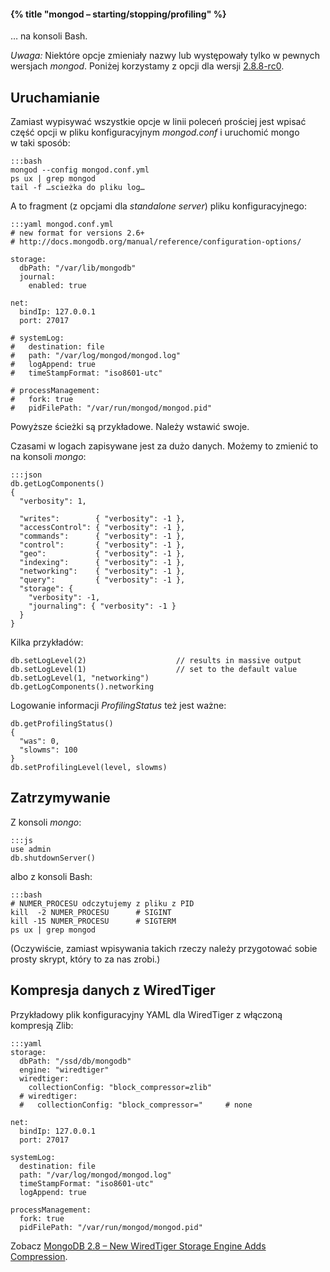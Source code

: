 #### {% title "mongod – starting/stopping/profiling" %}

… na konsoli Bash.

*Uwaga:* Niektóre opcje zmieniały nazwy lub występowały tylko
w pewnych wersjach *mongod*. Poniżej korzystamy z opcji
dla wersji [2.8.8-rc0](http://docs.mongodb.org/manual/reference/configuration-options/).

## Uruchamianie

Zamiast wypisywać wszystkie opcje w linii poleceń prościej jest
wpisać część opcji w pliku konfiguracyjnym *mongod.conf*
i uruchomić mongo w taki sposób:

    :::bash
    mongod --config mongod.conf.yml
    ps ux | grep mongod
    tail -f …scieżka do pliku log…

A to fragment (z opcjami dla *standalone server*) pliku konfiguracyjnego:

    :::yaml mongod.conf.yml
    # new format for versions 2.6+
    # http://docs.mongodb.org/manual/reference/configuration-options/

    storage:
      dbPath: "/var/lib/mongodb"
      journal:
        enabled: true

    net:
      bindIp: 127.0.0.1
      port: 27017

    # systemLog:
    #   destination: file
    #   path: "/var/log/mongod/mongod.log"
    #   logAppend: true
    #   timeStampFormat: "iso8601-utc"

    # processManagement:
    #   fork: true
    #   pidFilePath: "/var/run/mongod/mongod.pid"

Powyższe ścieżki są przykładowe. Należy wstawić swoje.

Czasami w logach zapisywane jest za dużo danych.
Możemy to zmienić to na konsoli *mongo*:

    :::json
    db.getLogComponents()
    {
      "verbosity": 1,

      "writes":        { "verbosity": -1 },
      "accessControl": { "verbosity": -1 },
      "commands":      { "verbosity": -1 },
      "control":       { "verbosity": -1 },
      "geo":           { "verbosity": -1 },
      "indexing":      { "verbosity": -1 },
      "networking":    { "verbosity": -1 },
      "query":         { "verbosity": -1 },
      "storage": {
        "verbosity": -1,
        "journaling": { "verbosity": -1 }
      }
    }

Kilka przykładów:

    db.setLogLevel(2)                    // results in massive output
    db.setLogLevel(1)                    // set to the default value
    db.setLogLevel(1, "networking")
    db.getLogComponents().networking

Logowanie informacji *ProfilingStatus* też jest ważne:

    db.getProfilingStatus()
    {
      "was": 0,
      "slowms": 100
    }
    db.setProfilingLevel(level, slowms)


## Zatrzymywanie

Z konsoli *mongo*:

    :::js
    use admin
    db.shutdownServer()

albo z konsoli Bash:

    :::bash
    # NUMER_PROCESU odczytujemy z pliku z PID
    kill  -2 NUMER_PROCESU      # SIGINT
    kill -15 NUMER_PROCESU      # SIGTERM
    ps ux | grep mongod

(Oczywiście, zamiast wpisywania takich rzeczy należy przygotować
sobie prosty skrypt, który to za nas zrobi.)


## Kompresja danych z WiredTiger

Przykładowy plik konfiguracyjny YAML dla WiredTiger
z włączoną kompresją Zlib:

    :::yaml
    storage:
      dbPath: "/ssd/db/mongodb"
      engine: "wiredtiger"
      wiredtiger:
        collectionConfig: "block_compressor=zlib"
      # wiredtiger:
      #   collectionConfig: "block_compressor="     # none

    net:
      bindIp: 127.0.0.1
      port: 27017

    systemLog:
      destination: file
      path: "/var/log/mongod/mongod.log"
      timeStampFormat: "iso8601-utc"
      logAppend: true

    processManagement:
      fork: true
      pidFilePath: "/var/run/mongod/mongod.pid"

Zobacz [MongoDB 2.8 – New WiredTiger Storage Engine Adds Compression](http://comerford.cc/wordpress/2014/11/12/mongodb-2-8-new-wiredtiger-storage-engine-adds-compression/).
